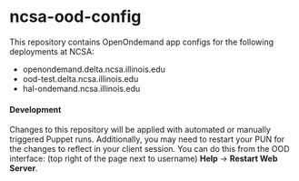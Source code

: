 # ncsa-ood-config
This repository contains OpenOndemand app configs for the following deployments at NCSA:

- openondemand.delta.ncsa.illinois.edu
- ood-test.delta.ncsa.illinois.edu
- hal-ondemand.ncsa.illinois.edu

#### Development

Changes to this repository will be applied with automated or manually triggered Puppet runs. Additionally, you may need to restart your PUN for the changes to reflect in your client session. You can do this from the OOD interface: (top right of the page next to username) **Help** -> **Restart Web Server**.
